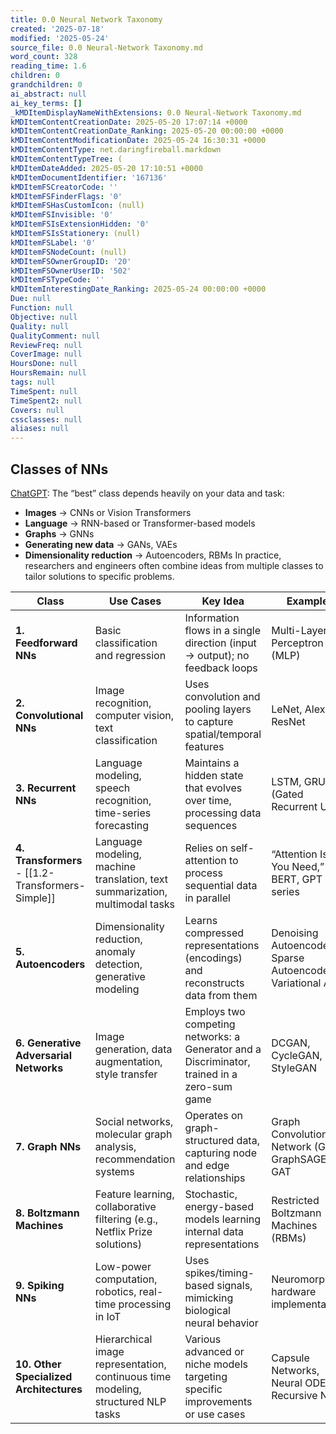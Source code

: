 ```yaml
---
title: 0.0 Neural Network Taxonomy
created: '2025-07-18'
modified: '2025-05-24'
source_file: 0.0 Neural-Network Taxonomy.md
word_count: 328
reading_time: 1.6
children: 0
grandchildren: 0
ai_abstract: null
ai_key_terms: []
_kMDItemDisplayNameWithExtensions: 0.0 Neural-Network Taxonomy.md
kMDItemContentCreationDate: 2025-05-20 17:07:14 +0000
kMDItemContentCreationDate_Ranking: 2025-05-20 00:00:00 +0000
kMDItemContentModificationDate: 2025-05-24 16:30:31 +0000
kMDItemContentType: net.daringfireball.markdown
kMDItemContentTypeTree: (
kMDItemDateAdded: 2025-05-20 17:10:51 +0000
kMDItemDocumentIdentifier: '167136'
kMDItemFSCreatorCode: ''
kMDItemFSFinderFlags: '0'
kMDItemFSHasCustomIcon: (null)
kMDItemFSInvisible: '0'
kMDItemFSIsExtensionHidden: '0'
kMDItemFSIsStationery: (null)
kMDItemFSLabel: '0'
kMDItemFSNodeCount: (null)
kMDItemFSOwnerGroupID: '20'
kMDItemFSOwnerUserID: '502'
kMDItemFSTypeCode: ''
kMDItemInterestingDate_Ranking: 2025-05-24 00:00:00 +0000
Due: null
Function: null
Objective: null
Quality: null
QualityComment: null
ReviewFreq: null
CoverImage: null
HoursDone: null
HoursRemain: null
tags: null
TimeSpent: null
TimeSpent2: null
Covers: null
cssclasses: null
aliases: null
---
```




## Classes of NNs

[ChatGPT](https://chatgpt.com/share/677453cb-d690-8000-8926-be642b5d1e01): The “best” class depends heavily on your data and task:
- **Images** → CNNs or Vision Transformers
- **Language** → RNN-based or Transformer-based models
- **Graphs** → GNNs
- **Generating new data** → GANs, VAEs
- **Dimensionality reduction** → Autoencoders, RBMs
In practice, researchers and engineers often combine ideas from multiple classes to tailor solutions to specific problems.

| Class                                                       | Use Cases                                                                         | Key Idea                                                                                    | Examples                                                     |
| ----------------------------------------------------------- | --------------------------------------------------------------------------------- | ------------------------------------------------------------------------------------------- | ------------------------------------------------------------ |
| **1. Feedforward NNs**                                      | Basic classification and regression                                               | Information flows in a single direction (input → output); no feedback loops                 | Multi-Layer Perceptron (MLP)                                 |
| **2. Convolutional NNs**                                    | Image recognition, computer vision, text classification                           | Uses convolution and pooling layers to capture spatial/temporal features                    | LeNet, AlexNet, ResNet                                       |
| **3. Recurrent NNs**                                        | Language modeling, speech recognition, time-series forecasting                    | Maintains a hidden state that evolves over time, processing data sequences                  | LSTM, GRU (Gated Recurrent Unit)                             |
| **4. Transformers** - [[1.2-Transformers-Simple]] | Language modeling, machine translation, text summarization, multimodal tasks      | Relies on self-attention to process sequential data in parallel                             | “Attention Is All You Need,” BERT, GPT series                |
| **5. Autoencoders**                                         | Dimensionality reduction, anomaly detection, generative modeling                  | Learns compressed representations (encodings) and reconstructs data from them               | Denoising Autoencoders, Sparse Autoencoders, Variational AEs |
| **6. Generative Adversarial Networks**                      | Image generation, data augmentation, style transfer                               | Employs two competing networks: a Generator and a Discriminator, trained in a zero-sum game | DCGAN, CycleGAN, StyleGAN                                    |
| **7. Graph NNs**                                            | Social networks, molecular graph analysis, recommendation systems                 | Operates on graph-structured data, capturing node and edge relationships                    | Graph Convolutional Network (GCN), GraphSAGE, GAT            |
| **8. Boltzmann Machines**                                   | Feature learning, collaborative filtering (e.g., Netflix Prize solutions)         | Stochastic, energy-based models learning internal data representations                      | Restricted Boltzmann Machines (RBMs)                         |
| **9. Spiking NNs**                                          | Low-power computation, robotics, real-time processing in IoT                      | Uses spikes/timing-based signals, mimicking biological neural behavior                      | Neuromorphic hardware implementations                        |
| **10. Other Specialized Architectures**                     | Hierarchical image representation, continuous time modeling, structured NLP tasks | Various advanced or niche models targeting specific improvements or use cases               | Capsule Networks, Neural ODEs, Recursive NNs                 |
